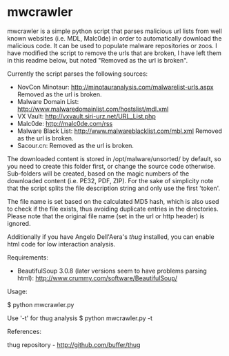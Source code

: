 mwcrawler
=========

mwcrawler is a simple python script that parses malicious url lists from well 
known websites (i.e. MDL, Malc0de) in order to automatically download
the malicious code. It can be used to populate malware repositories or zoos.
I have modified the script to remove the urls that are broken, I have left them in this readme below, but noted  "Removed as the url is broken". 

Currently the script parses the following sources:
- NovCon Minotaur:
	http://minotauranalysis.com/malwarelist-urls.aspx
Removed as the url is broken. 
- Malware Domain List:
	http://www.malwaredomainlist.com/hostslist/mdl.xml
- VX Vault:
	http://vxvault.siri-urz.net/URL_List.php
- Malc0de:
	http://malc0de.com/rss
- Malware Black List:
	http://www.malwareblacklist.com/mbl.xml
Removed as the url is broken. 	
- Sacour.cn:
Removed as the url is broken. 	

The downloaded content is stored in /opt/malware/unsorted/ by default, so you 
need to create this folder first, or change the source code otherwise.
Sub-folders will be created, based on the magic numbers of the downloaded
content (i.e. PE32, PDF, ZIP). For the sake of simplicity note that the script
splits the file description string and only use the first 'token'.

The file name is set based on the calculated MD5 hash, which is also used to
check if the file exists, thus avoiding duplicate entries in the directories.
Please note that the original file name (set in the url or http header) is 
ignored.

Additionally if you have Angelo Dell'Aera's *thug* installed, you can enable 
html code for low interaction analysis.


Requirements:

- BeautifulSoup 3.0.8 (later versions seem to have problems parsing html):
	http://www.crummy.com/software/BeautifulSoup/


Usage:

$ python mwcrawler.py

Use '-t' for thug analysis
$ python mwcrawler.py -t


References:

thug repository - http://github.com/buffer/thug
